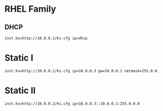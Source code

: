 # RHEL Family

## DHCP
```bash
inst.ks=http://10.0.0.2/ks.cfg ip=dhcp
```

# Static I
```bash
inst.ks=http://10.0.0.2/ks.cfg ip=10.0.0.3 gw=10.0.0.1 netmask=255.0.0.0
```

# Static II
```bash
inst.ks=http://10.0.0.2/ks.cfg ip=10.0.0.3::10.0.0.1:255.0.0.0
```

